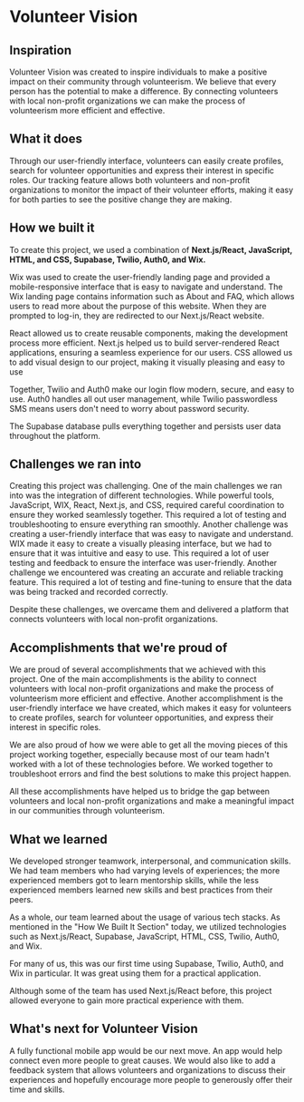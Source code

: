 # Volunteer Vision

## Inspiration

Volunteer Vision was created to inspire individuals to make a positive impact on their community through volunteerism. We believe that every person has the potential to make a difference. By connecting volunteers with local non-profit organizations we can make the process of volunteerism more efficient and effective.

## What it does

Through our user-friendly interface, volunteers can easily create profiles, search for volunteer opportunities and express their interest in specific roles. Our tracking feature allows both volunteers and non-profit organizations to monitor the impact of their volunteer efforts, making it easy for both parties to see the positive change they are making.

## How we built it

To create this project, we used a combination of **Next.js/React, JavaScript, HTML, and CSS, Supabase, Twilio, Auth0, and Wix.** 

Wix was used to create the user-friendly landing page and provided a mobile-responsive interface that is easy to navigate and understand. The Wix landing page contains information such as About and FAQ, which allows users to read more about the purpose of this website. When they are prompted to log-in, they are redirected to our Next.js/React website.

React allowed us to create reusable components, making the development process more efficient. Next.js helped us to build server-rendered React applications, ensuring a seamless experience for our users. CSS allowed us to add visual design to our project, making it visually pleasing and easy to use

Together, Twilio and Auth0 make our login flow modern, secure, and easy to use. Auth0 handles all out user management, while Twilio passwordless SMS means users don't need to worry about password security.

The Supabase database pulls everything together and persists user data throughout the platform.


## Challenges we ran into
Creating this project was challenging. One of the main challenges we ran into was the integration of different technologies. While powerful tools, JavaScript, WIX, React, Next.js, and CSS, required careful coordination to ensure they worked seamlessly together. This required a lot of testing and troubleshooting to ensure everything ran smoothly. Another challenge was creating a user-friendly interface that was easy to navigate and understand. WIX made it easy to create a visually pleasing interface, but we had to ensure that it was intuitive and easy to use. This required a lot of user testing and feedback to ensure the interface was user-friendly. Another challenge we encountered was creating an accurate and reliable tracking feature. This required a lot of testing and fine-tuning to ensure that the data was being tracked and recorded correctly. 

Despite these challenges, we overcame them and delivered a platform that connects volunteers with local non-profit organizations.

## Accomplishments that we're proud of

We are proud of several accomplishments that we achieved with this project. One of the main accomplishments is the ability to connect volunteers with local non-profit organizations and make the process of volunteerism more efficient and effective.  Another accomplishment is the user-friendly interface we have created, which makes it easy for volunteers to create profiles, search for volunteer opportunities, and express their interest in specific roles. 

We are also proud of how we were able to get all the moving pieces of this project working together, especially because most of our team hadn't worked with a lot of these technologies before. We worked together to troubleshoot errors and find the best solutions to make this project happen. 

All these accomplishments have helped us to bridge the gap between volunteers and local non-profit organizations and make a meaningful impact in our communities through volunteerism.

## What we learned

We developed stronger teamwork, interpersonal, and communication skills. We had team members who had varying levels of experiences; the more experienced members got to learn mentorship skills, while the less experienced members learned new skills and best practices from their peers.

As a whole, our team learned about the usage of various tech stacks. As mentioned in the "How We Built It Section" today, we utilized technologies such as Next.js/React, Supabase, JavaScript, HTML, CSS, Twilio, Auth0, and Wix. 

For many of us, this was our first time using Supabase, Twilio, Auth0, and Wix in particular. It was great using them for a practical application.

Although some of the team has used Next.js/React before, this project allowed everyone to gain more practical experience with them.

## What's next for Volunteer Vision

 A fully functional mobile app would be our next move. An app would help connect even more people to great causes. We would also like to add a feedback system that allows volunteers and organizations to discuss their experiences and hopefully encourage more people to generously offer their time and skills.